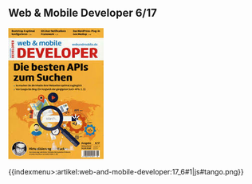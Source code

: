 ## Web & Mobile Developer 6/17
![No alt text available](/artikel/web-and-mobile-developer/web-and-mobile-dev-6-17.jpg)



{{indexmenu>:artikel:web-and-mobile-developer:17_6#1|js#tango.png}}